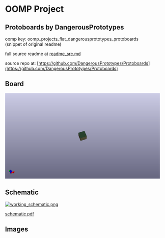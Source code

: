 # OOMP Project  
## Protoboards  by DangerousPrototypes  
  
oomp key: oomp_projects_flat_dangerousprototypes_protoboards  
(snippet of original readme)  
  
  
  full source readme at [readme_src.md](readme_src.md)  
  
source repo at: [https://github.com/DangerousPrototypes/Protoboards](https://github.com/DangerousPrototypes/Protoboards)  
## Board  
  
[![working_3d.png](working_3d_600.png)](working_3d.png)  
## Schematic  
  
[![working_schematic.png](working_schematic_600.png)](working_schematic.png)  
  
[schematic pdf](working_schematic.pdf)  
## Images  
